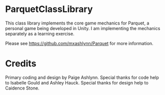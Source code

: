 # ParquetClassLibrary
This class library implements the core game mechanics for Parquet,
a personal game being developed in Unity.  I am implementing the
mechanics separately as a learning exercise.

Please see https://github.com/mxashlynn/Parquet for more information.

# Credits
Primary coding and design by Paige Ashlynn.
Special thanks for code help to Isabelle Gould and Ashley Hauck.
Special thanks for design help to Caidence Stone.
